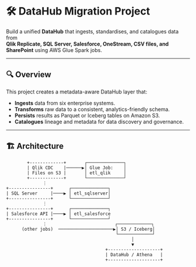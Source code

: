 # 🛠️ DataHub Migration Project

Build a unified **DataHub** that ingests, standardises, and catalogues data from  
**Qlik Replicate, SQL Server, Salesforce, OneStream, CSV files, and SharePoint** using AWS Glue Spark jobs.

---

## 🔍 Overview
This project creates a metadata-aware DataHub layer that:

* **Ingests** data from six enterprise systems.  
* **Transforms** raw data to a consistent, analytics-friendly schema.  
* **Persists** results as Parquet or Iceberg tables on Amazon S3.  
* **Catalogues** lineage and metadata for data discovery and governance.

---

## 🏗️ Architecture

```text
        +-------------+       ┌──────────────┐
        | Qlik CDC    |──────▶│ Glue Job:    │
        | Files on S3 |       │ etl_qlik     │
        +-------------+       └──────────────┘
              ⋮
+----------------+      ┌──────────────┐
| SQL Server     |────▶ │ etl_sqlserver│
+----------------+      └──────────────┘
              ⋮
+----------------+      ┌──────────────┐
| Salesforce API |────▶ │ etl_salesforce
+----------------+      └──────────────┘
              ⋮                          ┌─────────────┐
      (other jobs)  ─────────────────────▶│ S3 / Iceberg│
                                          └─────────────┘
                                                │
                                                ▼
                                      +--------------------+
                                      | DataHub / Athena   |
                                      +--------------------+

